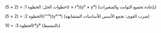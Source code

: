 خطوات الحل:
الخطوة 1: = (2 × 5)(r × r³)(y² × y⁴) (بإعادة تجميع الثوابت والمتغيرات) 

الخطوة 2: = (2 × 5)(r¹⁺³)(y²⁺⁴) (ضرب القوى: نجمع الأسس للأساسات المتشابهة)

الخطوة 3: = 10r⁴y⁶ (بالتبسيط)
